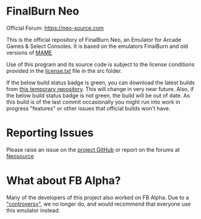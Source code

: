 # FinalBurn Neo
Official Forum: https://neo-source.com

This is the official repository of FinalBurn Neo, an Emulator for Arcade Games & Select Consoles. It is based on the emulators FinalBurn and old versions of [MAME](https://www.mamedev.org)

Use of this program and its source code is subject to the license conditions provided in the [license.txt](/src/license.txt) file in the src folder.

If the below build status badge is green, you can download the latest builds from [this temporary repository](https://github.com/tmaul/fbneo-releases). This will change in very near future. Also, if the below build status badge is not green, the build will be out of date. As this build is of the last commit occasionally you might run into work in progress "features" or other issues that official builds won't have.


# Reporting Issues

Please raise an issue on the [project GitHub](https://github.com/finalburnneo/FBNeo) or report on the forums at [Neosource](https://neo-source.com)

# What about FB Alpha?

Many of the developers of this project also worked on FB Alpha. Due to a ["controversy"](https://www.google.com/search?q=capcom+home+arcade+illegal&oq=capcom+home+arcade+illegal), we no longer do, and would recommend that everyone use this emulator instead. 
